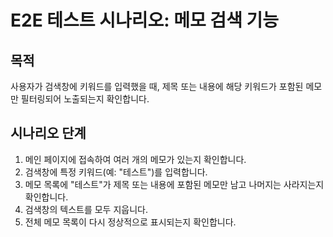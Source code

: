 # E2E 테스트 시나리오: 메모 검색 기능

## 목적

사용자가 검색창에 키워드를 입력했을 때, 제목 또는 내용에 해당 키워드가 포함된 메모만 필터링되어 노출되는지 확인합니다.

## 시나리오 단계

1.  메인 페이지에 접속하여 여러 개의 메모가 있는지 확인합니다.
2.  검색창에 특정 키워드(예: "테스트")를 입력합니다.
3.  메모 목록에 "테스트"가 제목 또는 내용에 포함된 메모만 남고 나머지는 사라지는지 확인합니다.
4.  검색창의 텍스트를 모두 지웁니다.
5.  전체 메모 목록이 다시 정상적으로 표시되는지 확인합니다.
